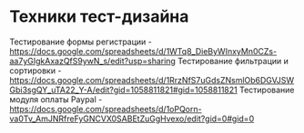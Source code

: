 # Техники тест-дизайна
Тестирование формы регистрации - https://docs.google.com/spreadsheets/d/1WTq8_DieByWInxyMn0CZs-aa7yGIgkAxazQfS9ywN_s/edit?usp=sharing 
Тестирование фильтрации и сортировки - https://docs.google.com/spreadsheets/d/1RrzNfS7uGdsZNsmlOb6DGVJSWGbi3sgQY_uTA22_Y-A/edit?gid=1058811821#gid=1058811821 
Тестирование модуля оплаты Paypal - https://docs.google.com/spreadsheets/d/1oPQorn-va0Tv_AmJNRfreFyGNCVX0SABEtZuGgHvexo/edit?gid=0#gid=0  
